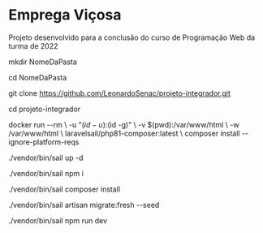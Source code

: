 # Emprega Viçosa
Projeto desenvolvido para a conclusão do curso de Programação Web da turma de 2022

mkdir NomeDaPasta

cd NomeDaPasta

git clone https://github.com/LeonardoSenac/projeto-integrador.git

cd projeto-integrador

docker run --rm \ -u "$(id -u):$(id -g)" \ -v $(pwd):/var/www/html \ -w /var/www/html \ laravelsail/php81-composer:latest \ composer install --ignore-platform-reqs

./vendor/bin/sail up -d

./vendor/bin/sail npm i

./vendor/bin/sail composer install

./vendor/bin/sail artisan migrate:fresh --seed

./vendor/bin/sail npm run dev
